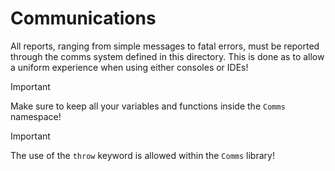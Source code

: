 # Communications

All reports, ranging from simple messages to fatal errors, must be reported through the comms system defined in this
directory.
This is done as to allow a uniform experience when using either consoles or IDEs!

> [!IMPORTANT]
> Make sure to keep all your variables and functions inside the `Comms` namespace!

> [!IMPORTANT]
> The use of the `throw` keyword is allowed within the `Comms` library!
